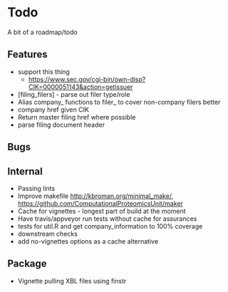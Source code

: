 # Todo

A bit of a roadmap/todo

## Features
 * support this thing
   - https://www.sec.gov/cgi-bin/own-disp?CIK=0000051143&action=getissuer
 * [filing_filers] - parse out filer type/role
 * Alias company\_ functions to filer\_ to cover non-company filers better
 * company href given CIK
 * Return master filing href where possible
 * parse filing document header

## Bugs

## Internal
 * Passing lints
 * Improve makefile http://kbroman.org/minimal_make/,
   https://github.com/ComputationalProteomicsUnit/maker
 * Cache for vignettes - longest part of build at the moment
 * Have travis/appveyor run tests without cache for assurances
 * tests for util.R and get company_information to 100% coverage
 * downstream checks
 * add no-vignettes options as a cache alternative

## Package
 * Vignette pulling XBL files using finstr
